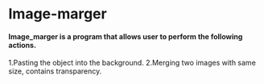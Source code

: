 # Image-marger

#### Image_marger is a program that allows user to perform the following actions.

1.Pasting the object into the background.
2.Merging two images with same size, contains transparency.


